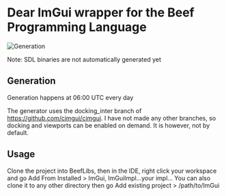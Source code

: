 # Dear ImGui wrapper for the Beef Programming Language 

![Generation](https://github.com/RogueMacro/imgui-beef/workflows/Generation/badge.svg)

Note: SDL binaries are not automatically generated yet

## Generation

Generation happens at 06:00 UTC every day

The generator uses the docking_inter branch of https://github.com/cimgui/cimgui. I have not made any other branches, so docking and viewports can be enabled on demand. It is however, not by default.

## Usage

Clone the project into BeefLibs, then in the IDE, right click your workspace and go Add From Installed > ImGui, ImGuiImpl...your impl...
You can also clone it to any other directory then go Add existing project > /path/to/ImGui
